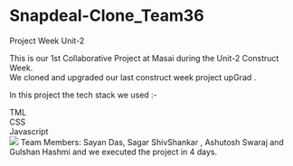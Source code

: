 # Snapdeal-Clone_Team36
 Project Week Unit-2

This is our 1st Collaborative Project at Masai during the Unit-2 Construct Week. <br>
We cloned and upgraded our last construct week project upGrad .

In this project the tech stack we used :-   <br>

TML<br>
CSS <br>
Javascript <br>
<img src="https://i.imgur.com/22cpsS4.jpg"/>
Team Members: Sayan Das, Sagar ShivShankar , Ashutosh Swaraj and Gulshan Hashmi and we executed the project in 4 days.

